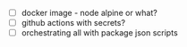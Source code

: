 
- [ ] docker image - node alpine or what?
- [ ] github actions with secrets?
- [ ] orchestrating all with package json scripts